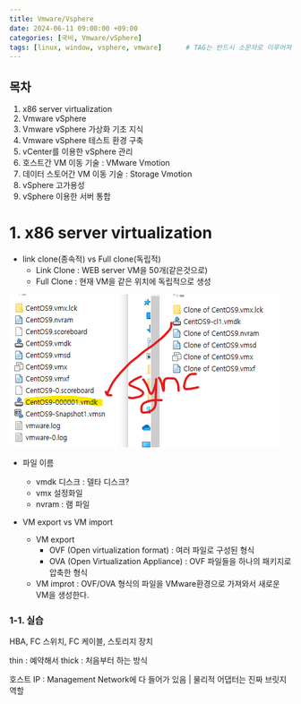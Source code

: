 ```yaml
---
title: Vmware/Vsphere
date: 2024-06-11 09:00:00 +09:00
categories: [국비, Vmware/vSphere]
tags: [linux, window, vsphere, vmware]		# TAG는 반드시 소문자로 이루어져야함!
---
```


## 목차

1. x86 server virtualization
2. Vmware vSphere
3. Vmware vSphere 가상화 기초 지식
4. Vmware vSphere 테스트 환경 구축
5. vCenter를 이용한  vSphere 관리
6. 호스트간 VM 이동 기술 : VMware Vmotion
7. 데이터 스토어간 VM 이동 기술 : Storage Vmotion
8. vSphere 고가용성
9. vSphere 이용한 서버 통합


# 1. x86 server virtualization

- link clone(종속적) vs Full clone(독립적)
    - Link Clone : WEB server VM을 50개(같은것으로)
    - Full Clone : 현재 VM을 같은 위치에 독립적으로 생성

![alt text](..\assets\img\vsphere.png)

- 파일 이름
    - vmdk 디스크 : 델타 디스크?
    - vmx 설정화일
    - nvram : 램 파일

- VM export vs VM import
    - VM export
        - OVF (Open virtualization format) : 여러 파일로 구성된 형식
        - OVA (Open Virtualization Appliance) : OVF 파일들을 하나의 패키지로 압축한 형식
    - VM improt : OVF/OVA 형식의 파일을 VMware환경으로 가져와서 새로운 VM을 생성한다.
### 1-1. 실습

HBA, FC 스위치, FC 케이블, 스토리지 장치

thin : 예약해서
thick : 처음부터 하는 방식

호스트 IP : Management Network에 다 들어가 있음 | 물리적 어댑터는 진짜 브릿지 역할